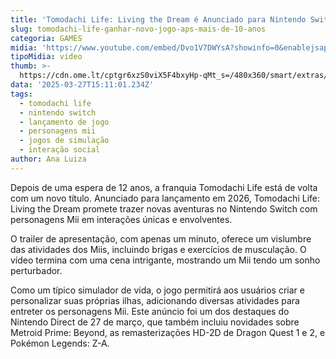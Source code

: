 ```yaml
---
title: 'Tomodachi Life: Living the Dream é Anunciado para Nintendo Switch'
slug: tomodachi-life-ganhar-novo-jogo-aps-mais-de-10-anos
categoria: GAMES
midia: 'https://www.youtube.com/embed/Dvo1V7DWYsA?showinfo=0&enablejsapi=1'
tipoMidia: video
thumb: >-
  https://cdn.ome.lt/cptgr6xzS0viX5F4bxyHp-qMt_s=/480x360/smart/extras/conteudos/imagem_2025-03-27_115502221.png
data: '2025-03-27T15:11:01.234Z'
tags:
  - tomodachi life
  - nintendo switch
  - lançamento de jogo
  - personagens mii
  - jogos de simulação
  - interação social
author: Ana Luiza
---
```


Depois de uma espera de 12 anos, a franquia Tomodachi Life está de volta com um novo título. Anunciado para lançamento em 2026, Tomodachi Life: Living the Dream promete trazer novas aventuras no Nintendo Switch com personagens Mii em interações únicas e envolventes.

O trailer de apresentação, com apenas um minuto, oferece um vislumbre das atividades dos Miis, incluindo brigas e exercícios de musculação. O vídeo termina com uma cena intrigante, mostrando um Mii tendo um sonho perturbador.

Como um típico simulador de vida, o jogo permitirá aos usuários criar e personalizar suas próprias ilhas, adicionando diversas atividades para entreter os personagens Mii. Este anúncio foi um dos destaques do Nintendo Direct de 27 de março, que também incluiu novidades sobre Metroid Prime: Beyond, as remasterizações HD-2D de Dragon Quest 1 e 2, e Pokémon Legends: Z-A.
